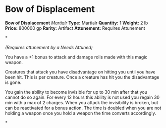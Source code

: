 # Bow of Displacement

**Bow of Displacement**
_Martialr_
**Type:** Martialr
**Quantity:** 1
**Weight:** 2 lb
**Price:** 800000 gp
**Rarity:** Artifact
**Attunement:** Requires Attunement

*<div class="item-attunement"><i>(Requires attunement by a Needs Attuned)</i><p>You have a +1 bonus to attack and damage rolls made with this magic weapon. 

Creatures that attack you have disadvantage on hitting you until you have been hit. This is per creature. Once a creature has hit you the disadvantage is gone.

You gain the ability to become invisible for up to 30 min after that you cannot do so again. For every 12 hours this ability is not used you regain 30 min with a max of 2 charges. When you attack the invisibility is broken, but can be reactivated for a bonus action. The time is doubled when you are not holding a weapon once you hold a weapon the time converts accordingly.</p>*